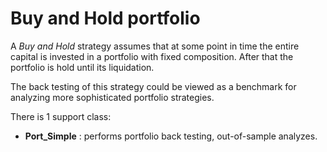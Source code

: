 
# Buy and Hold portfolio <a name="TOP">

A *Buy and Hold* strategy assumes that at some point in time
the entire capital is invested in a portfolio with fixed composition.
After that the portfolio is hold until its liquidation.

The back testing of this strategy could be viewed as a benchmark for analyzing
more sophisticated portfolio strategies.   

There is 1 support class:

* **Port_Simple** : performs portfolio back testing, out-of-sample analyzes.
